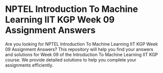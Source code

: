 # NPTEL Introduction To Machine Learning IIT KGP Week 09 Assignment Answers

Are you looking for NPTEL Introduction To Machine Learning IIT KGP Week 09 Assignment Answers? This repository will help you find your answers and solutions for Week 09 of the Introduction To Machine Learning IIT KGP course. We provide detailed solutions to help you complete your assignments efficiently.